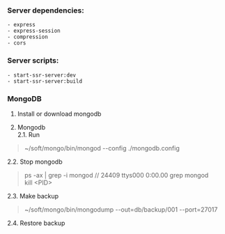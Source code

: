 ### Server dependencies:

```
- express
- express-session
- compression
- cors
```

### Server scripts:

```
- start-ssr-server:dev
- start-ssr-server:build
```

### MongoDB

1. Install or download mongodb

2. Mongodb \
2.1. Run

> ~/soft/mongo/bin/mongod --config ./mongodb.config

2.2. Stop mongodb

> ps -ax | grep -i mongod // 24409 ttys000 0:00.00 grep mongod \
> kill \<PID\>

2.3. Make backup

> ~/soft/mongo/bin/mongodump --out=db/backup/001 --port=27017

2.4. Restore backup

